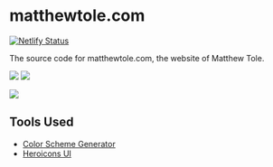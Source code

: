 # matthewtole.com

[![Netlify Status](https://img.shields.io/netlify/d30645c4-42b2-49bc-b334-33030bcbbcb1?logo=netlify&style=for-the-badge)](https://app.netlify.com/sites/matthewtole-com/deploys)

The source code for matthewtole.com, the website of Matthew Tole.

[![](https://matthewtole.com/static/images/11ty.png)](https://11ty.dev) [![](https://matthewtole.com/static/images/tailwind.png)](https://tailwindcss.com) 


[![](https://matthewtole.com/img/7e838978-2048.webp)](https://matthewtole.com)

## Tools Used

- [Color Scheme Generator](https://adevade.github.io/color-scheme-generator/)
- [Heroicons UI](https://github.com/sschoger/heroicons-ui)
